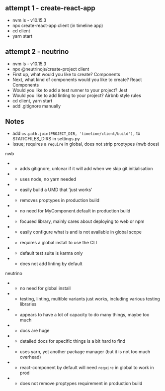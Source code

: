 
## attempt 1 - create-react-app

* nvm ls - v10.15.3
* npx create-react-app client (in timeline app)
* cd client
* yarn start

## attempt 2 - neutrino

* nvm ls - v10.15.3
* npx @neutrinojs/create-project client
* First up, what would you like to create? Components
* Next, what kind of components would you like to create? React Components
* Would you like to add a test runner to your project? Jest
* Would you like to add linting to your project? Airbnb style rules
* cd client, yarn start
* add .gitignore manually



## Notes

* add `os.path.join(PROJECT_DIR, 'timeline/client/build'),` to STATICFILES_DIRS in settings.py
* Issue; requires a `require` in global, does not strip proptypes (nwb does)


nwb
* + adds gitignore, unlcear if it will add when we skip git initialisation
* + uses node, no yarn needed
* + easily build a UMD that 'just works'
* + removes proptypes in production build
* + no need for MyComponent.default in production build
* + focused library, mainly cares about deploying to web or npm
* + easily configure what is and is not available in global scope
* - requires a global install to use the CLI
* - default test suite is karma only
* - does not add linting by default


neutrino
* + no need for global install
* + testing, linting, multible variants just works, including various testing libraries
* + appears to have a lot of capacity to do many things, maybe too much
* + docs are huge
* - detailed docs for specific things is a bit hard to find
* - uses yarn, yet another package manager (but it is not too much overhead)
* - react-component by default will need `require` in global to work in prod
* - does not remove proptypes requirement in production build
